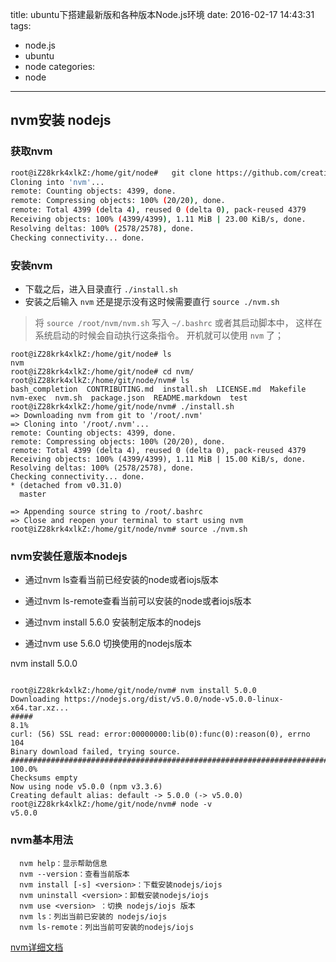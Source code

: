 title: ubuntu下搭建最新版和各种版本Node.js环境
date: 2016-02-17 14:43:31
tags:
  - node.js
  - ubuntu
  - node
categories:
  - node
---

## nvm安装 nodejs

### 获取nvm

```bash
root@iZ28krk4xlkZ:/home/git/node#   git clone https://github.com/creationix/nvm.git
Cloning into 'nvm'...
remote: Counting objects: 4399, done.
remote: Compressing objects: 100% (20/20), done.
remote: Total 4399 (delta 4), reused 0 (delta 0), pack-reused 4379
Receiving objects: 100% (4399/4399), 1.11 MiB | 23.00 KiB/s, done.
Resolving deltas: 100% (2578/2578), done.
Checking connectivity... done.
```


### 安装nvm


- 下载之后，进入目录直行 `./install.sh`
- 安装之后输入 `nvm` 还是提示没有这时候需要直行 `source ./nvm.sh`


> 将 `source /root/nvm/nvm.sh` 写入 `~/.bashrc` 或者其启动脚本中，
> 这样在系统启动的时候会自动执行这条指令。
> 开机就可以使用 `nvm` 了；


```
root@iZ28krk4xlkZ:/home/git/node# ls
nvm
root@iZ28krk4xlkZ:/home/git/node# cd nvm/
root@iZ28krk4xlkZ:/home/git/node/nvm# ls
bash_completion  CONTRIBUTING.md  install.sh  LICENSE.md  Makefile  nvm-exec  nvm.sh  package.json  README.markdown  test
root@iZ28krk4xlkZ:/home/git/node/nvm# ./install.sh 
=> Downloading nvm from git to '/root/.nvm'
=> Cloning into '/root/.nvm'...
remote: Counting objects: 4399, done.
remote: Compressing objects: 100% (20/20), done.
remote: Total 4399 (delta 4), reused 0 (delta 0), pack-reused 4379
Receiving objects: 100% (4399/4399), 1.11 MiB | 15.00 KiB/s, done.
Resolving deltas: 100% (2578/2578), done.
Checking connectivity... done.
* (detached from v0.31.0)
  master

=> Appending source string to /root/.bashrc
=> Close and reopen your terminal to start using nvm
root@iZ28krk4xlkZ:/home/git/node/nvm# source ./nvm.sh
```

### nvm安装任意版本nodejs

- 通过nvm ls查看当前已经安装的node或者iojs版本

- 通过nvm ls-remote查看当前可以安装的node或者iojs版本

- 通过nvm install 5.6.0 安装制定版本的nodejs

- 通过nvm use 5.6.0 切换使用的nodejs版本


nvm install 5.0.0 

```

root@iZ28krk4xlkZ:/home/git/node/nvm# nvm install 5.0.0
Downloading https://nodejs.org/dist/v5.0.0/node-v5.0.0-linux-x64.tar.xz...
#####                                                                      8.1%
curl: (56) SSL read: error:00000000:lib(0):func(0):reason(0), errno 104
Binary download failed, trying source.
######################################################################## 100.0%
Checksums empty
Now using node v5.0.0 (npm v3.3.6)
Creating default alias: default -> 5.0.0 (-> v5.0.0)
root@iZ28krk4xlkZ:/home/git/node/nvm# node -v
v5.0.0

```


###  nvm基本用法


```
  nvm help：显示帮助信息
  nvm --version：查看当前版本
  nvm install [-s] <version>：下载安装nodejs/iojs  
  nvm uninstall <version>：卸载安装nodejs/iojs 
  nvm use <version> ：切换 nodejs/iojs 版本
  nvm ls：列出当前已安装的 nodejs/iojs                
  nvm ls-remote：列出当前可安装的nodejs/iojs
```


[nvm详细文档](https://github.com/creationix/nvm)




